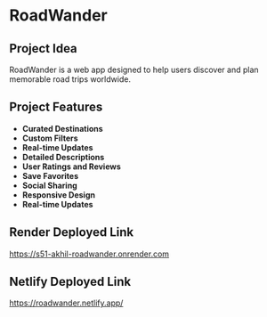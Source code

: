 # RoadWander 

## Project Idea
RoadWander is a web app designed to help users discover and plan memorable road trips worldwide.

## Project Features
- **Curated Destinations**
- **Custom Filters**
- **Real-time Updates**
- **Detailed Descriptions**
- **User Ratings and Reviews**
- **Save Favorites**
- **Social Sharing**
- **Responsive Design**
- **Real-time Updates**

## Render Deployed Link
 https://s51-akhil-roadwander.onrender.com


## Netlify Deployed Link 

https://roadwander.netlify.app/